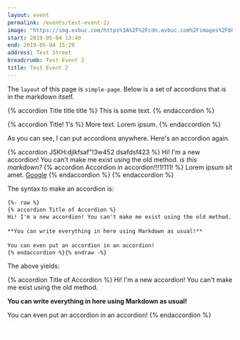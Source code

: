 ```yaml
---
layout: event
permalink: /events/test-event-2/
image: "https://img.evbuc.com/https%3A%2F%2Fcdn.evbuc.com%2Fimages%2F60116727%2F188368147152%2F1%2Foriginal.20190410-071406?w=512&amp;auto=compress&amp;rect=28%2C0%2C8984%2C4492&amp;s=afceb3dd8236774e492a07659577a09e"
start: 2019-05-04 13:40
end: 2019-05-04 15:20
address: Test Street
breadcrumb: Test Event 2
title: Test Event 2
---
```

The `layout` of this page is `simple-page`. Below is a set of accordions that is in the markdown itself.

{% accordion Title title title %}
This is some text.
{% endaccordion %}

{% accordion Title! 1's %}
More text. Lorem ipsum.
{% endaccordion %}

As you can see, I can put accordions anywhere. Here's an accordion again.

{% accordion JSKH:djlkfsaf"!3w452 dsafdsf423 %}
Hi! I'm a new accordion! You can't make me exist using the old method. *is this markdown?*
{% accordion Accordion in accordion!!!1!111! %}
Lorem ipsum sit amet. [Google](https://www.google.com)
{% endaccordion %}
{% endaccordion %}

The syntax to make an accordion is:

```
{%- raw %}
{% accordion Title of Accordion %}
Hi! I'm a new accordion! You can't make me exist using the old method. 

**You can write everything in here using Markdown as usual!**

You can even put an accordion in an accordion!
{% endaccordion %}{% endraw -%}
```

The above yields:

{% accordion Title of Accordion %}
Hi! I'm a new accordion! You can't make me exist using the old method. 

**You can write everything in here using Markdown as usual!**

You can even put an accordion in an accordion!
{% endaccordion %}

![test image](/assets/img/facebook.png)